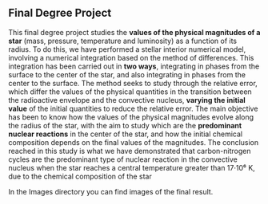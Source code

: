 ## Final Degree Project
This final degree project studies the __values of the physical magnitudes of a star__ (mass, pressure, temperature and luminosity) as a function of its radius. To do this, we have performed a stellar interior numerical model, involving a numerical integration based on the method of differences. This integration has been carried out in __two ways__, integrating in phases from the surface to the center of the star, and also integrating in phases from the center to the surface. The method seeks to study through the relative error, which differ the values of the physical quantities in the transition between the radioactive envelope and the convective nucleus, __varying the initial value__ of the initial quantities to reduce the relative error. The main objective has been to know how the values of the physical magnitudes evolve along the radius of the star, with the aim to study which are the __predominant nuclear reactions__ in the center of the star, and how the initial chemical composition depends on the final values of the magnitudes. The conclusion reached in this study is what we have demonstrated that carbon-nitrogen cycles are the predominant type of nuclear reaction in the convective nucleus when the star reaches a central temperature greater than 17·10⁶ K, due to the chemical composition of the star

In the Images directory you can find images of the final result.

